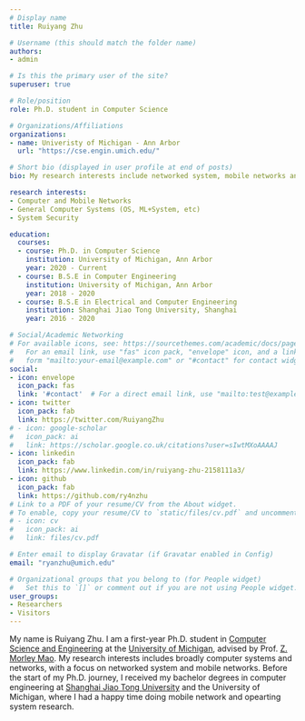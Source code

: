 ```yaml
---
# Display name
title: Ruiyang Zhu

# Username (this should match the folder name)
authors:
- admin

# Is this the primary user of the site?
superuser: true

# Role/position
role: Ph.D. student in Computer Science

# Organizations/Affiliations
organizations:
- name: Univeristy of Michigan - Ann Arbor
  url: "https://cse.engin.umich.edu/"

# Short bio (displayed in user profile at end of posts)
bio: My research interests include networked system, mobile networks and operating systems.

research interests:
- Computer and Mobile Networks
- General Computer Systems (OS, ML+System, etc)
- System Security

education:
  courses:
  - course: Ph.D. in Computer Science
    institution: University of Michigan, Ann Arbor
    year: 2020 - Current
  - course: B.S.E in Computer Engineering
    institution: University of Michigan, Ann Arbor
    year: 2018 - 2020
  - course: B.S.E in Electrical and Computer Engineering
    institution: Shanghai Jiao Tong University, Shanghai
    year: 2016 - 2020

# Social/Academic Networking
# For available icons, see: https://sourcethemes.com/academic/docs/page-builder/#icons
#   For an email link, use "fas" icon pack, "envelope" icon, and a link in the
#   form "mailto:your-email@example.com" or "#contact" for contact widget.
social:
- icon: envelope
  icon_pack: fas
  link: '#contact'  # For a direct email link, use "mailto:test@example.org".
- icon: twitter
  icon_pack: fab
  link: https://twitter.com/RuiyangZhu
# - icon: google-scholar
#   icon_pack: ai
#   link: https://scholar.google.co.uk/citations?user=sIwtMXoAAAAJ
- icon: linkedin
  icon_pack: fab
  link: https://www.linkedin.com/in/ruiyang-zhu-2158111a3/
- icon: github
  icon_pack: fab
  link: https://github.com/ry4nzhu
# Link to a PDF of your resume/CV from the About widget.
# To enable, copy your resume/CV to `static/files/cv.pdf` and uncomment the lines below.
# - icon: cv
#   icon_pack: ai
#   link: files/cv.pdf

# Enter email to display Gravatar (if Gravatar enabled in Config)
email: "ryanzhu@umich.edu"

# Organizational groups that you belong to (for People widget)
#   Set this to `[]` or comment out if you are not using People widget.
user_groups:
- Researchers
- Visitors
---
```


My name is Ruiyang Zhu. I am a first-year Ph.D. student in [Computer Science and Engineering](https://cse.engin.umich.edu/) at the [University of Michigan](https://umich.edu/), advised by Prof. [Z. Morley Mao](https://web.eecs.umich.edu/~zmao/). My research interests includes broadly computer systems and networks, with a focus on networked system and mobile networks. Before the start of my Ph.D. journey, I received my bachelor degrees in computer engineering at [Shanghai Jiao Tong University](http://en.sjtu.edu.cn/) and the University of Michigan, where I had a happy time doing mobile network and opearting system research.

